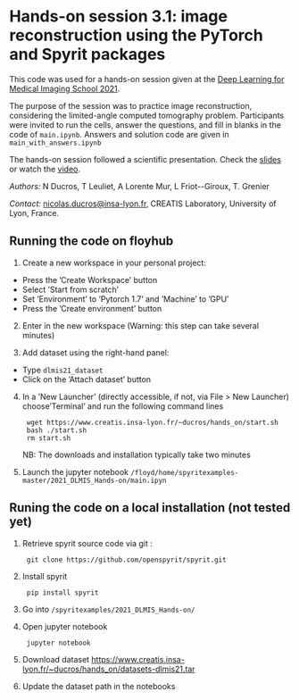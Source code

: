 # Hands-on session 3.1: image reconstruction using the PyTorch and Spyrit packages

This code was used for a hands-on session given at the [Deep Learning for Medical Imaging School 2021](https://deepimaging2021.sciencesconf.org/).

The purpose of the session was to practice image reconstruction, considering the limited-angle computed tomography problem. Participants were invited to run the cells, answer the questions, and fill in blanks in the code of `main.ipynb`. Answers and solution code are given in `main_with_answers.ipynb`

The hands-on session followed a scientific presentation. Check the [slides](https://www.creatis.insa-lyon.fr/~ducros/hands_on/2021_Ducros_DLMIS.pdf) or watch the [video](https://www.youtube.com/watch?v=Q5s5P3luqOE).

*Authors:* N Ducros, T Leuliet, A Lorente Mur, L Friot--Giroux, T. Grenier

*Contact:* nicolas.ducros@insa-lyon.fr, CREATIS Laboratory, University of Lyon, France.

## Running the code on floyhub
1. Create a new workspace in your personal project:
* Press the ’Create Workspace’ button
* Select ’Start from scratch’
* Set ’Environment’ to ’Pytorch 1.7’ and ’Machine’ to ’GPU’
* Press the ’Create environment’ button

2. Enter in the new workspace (Warning: this step can take several minutes)

3. Add dataset using the right-hand panel:
* Type `dlmis21_dataset`
* Click on the ’Attach dataset’ button

4. In a ’New Launcher’ (directly accessible, if not, via File > New Launcher) choose’Terminal’ and run the following command lines

        wget https://www.creatis.insa-lyon.fr/~ducros/hands_on/start.sh
        bash ./start.sh
        rm start.sh

    NB: The downloads and installation typically take two minutes

5. Launch the jupyter notebook     `/floyd/home/spyritexamples-master/2021_DLMIS_Hands-on/main.ipyn`

## Runing the code on a local installation (not tested yet)
1. Retrieve spyrit source code via git :
        
        git clone https://github.com/openspyrit/spyrit.git

        
1. Install spyrit
        
        pip install spyrit
        
1. Go into `/spyritexamples/2021_DLMIS_Hands-on/`

1. Open jupyter notebook    

        jupyter notebook
        
1.  Download dataset https://www.creatis.insa-lyon.fr/~ducros/hands_on/datasets-dlmis21.tar

1. Update the dataset path in the notebooks
